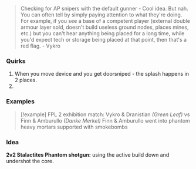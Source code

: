 >Checking for AP snipers with the default gunner - Cool idea.
>But nah. You can often tell by simply paying attention to what they're doing. For example, if you see a base of a competent player (external double armour layer sold, doesn't build useless ground nodes, places mines, etc.) but you can't hear anything being placed for a long time, while you'd expect tech or storage being placed at that point, then that's a red flag.
>\- Vykro

### Quirks
1. When you move device and you get doorsniped - the splash happens in 2 places.
2. 
### Examples
>[!example] FPL 2 exhibition match: Vykro & Dranistian *(Green Leaf)* vs Finn & Amburullo *(Danke Merkel)*
>Finn & Amburullo went into phantom heavy mortars supported with smokebombs

### Idea

**2v2 Stalactites Phantom shotgun:** using the active build down and undershot the core.